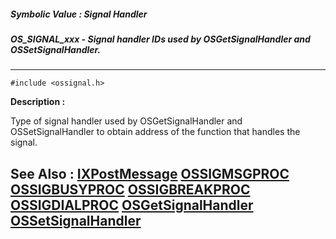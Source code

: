 ##### Symbolic Value : Signal Handler
##### OS_SIGNAL_xxx - Signal handler IDs used by OSGetSignalHandler and OSSetSignalHandler.
---
```
#include <ossignal.h>
```
**Description :**

Type of signal handler used by OSGetSignalHandler and OSSetSignalHandler to 
obtain address of the function that handles the signal.

**See Also :**
[IXPostMessage](/reference/Func/IXPostMessage)
[OSSIGMSGPROC](/reference/Data/OSSIGMSGPROC)
[OSSIGBUSYPROC](/reference/Data/OSSIGBUSYPROC)
[OSSIGBREAKPROC](/reference/Data/OSSIGBREAKPROC)
[OSSIGDIALPROC](/reference/Data/OSSIGDIALPROC)
[OSGetSignalHandler](/reference/Func/OSGetSignalHandler)
[OSSetSignalHandler](/reference/Func/OSSetSignalHandler)
---
